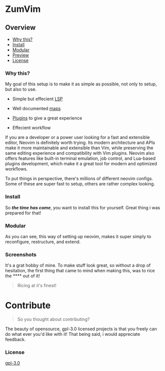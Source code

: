 # ZumVim

## Overview

- [Why this?](#Why-this?)
- [Install](#Install)
- [Modular](#modular)
- [Preview](#screenshots)
- [License](#license)

### Why this?
My goal of this setup is to make it as simple as possible, not only to setup,
but also to use.


* Simple but effecient [LSP](https://neovim.io/doc/user/lsp.html)

* Well documented [maps](https://neovim.io/doc/user/map.html)

* [Plugins](https://neovim.io/doc/user/vim_diff.html#nvim-features) to give a
    great experience

* Effecient workflow

If you are a developer or a power user looking for a fast and extensible
editor, Neovim is definitely worth trying. Its modern architecture and APIs
make it more maintainable and extensible than Vim, while preserving the same
editing experience and compatibility with Vim plugins. Neovim also offers
features like built-in terminal emulation, job control, and Lua-based plugins
development, which make it a great tool for modern and optimized workflows.

To put things in perspective, there's millions of different neovim configs. Some
of these are super fast to setup, others are rather complex looking.


### Install
So ***the time has come***, you want to install this for yourself. Great thing
i was prepared for that!

### Modular
As you can see, this way of setting up neovim, makes it super simply to
reconfigure, restructure, and extend.

### Screenshots

It's a grat hobby of mine. To make stuff look great, so without a drop of
hesitation, the first thing that came to mind when making this, was to rice the
**** out of it!

> Ricing at it's finest!

# Contribute
> So you thought about contributing?

The beauty of opensource, gpl-3.0 licensed projects is that you freely can do
what ever you'd like with it! That being said, i would appreciate feedback.

### License 
[gpl-3.0](LICENSE.md)
